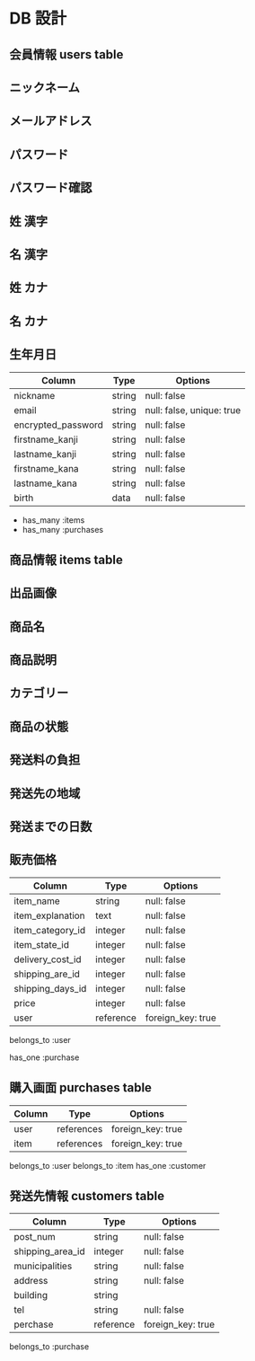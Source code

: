 # DB 設計

## 会員情報 users table

## ニックネーム
## メールアドレス
## パスワード
## パスワード確認
## 姓 漢字
## 名 漢字
## 姓 カナ
## 名 カナ
## 生年月日

| Column                         | Type                | Options                 |
|------------------------------- |---------------------|-------------------------|
| nickname                       | string              | null: false             | 
| email                          | string              | null: false, unique: true |
| encrypted_password             | string              | null: false             |
| firstname_kanji                | string              | null: false             |
| lastname_kanji                 | string              | null: false             |
| firstname_kana                 | string              | null: false             |
| lastname_kana                  | string              | null: false             |
| birth                          | data                | null: false             |

* has_many :items
* has_many :purchases

## 商品情報 items table
## 出品画像
## 商品名
## 商品説明
## カテゴリー
## 商品の状態
## 発送料の負担
## 発送先の地域
## 発送までの日数
## 販売価格


| Column                         | Type                | Options                 |
|------------------------------- |---------------------|-------------------------|
| item_name                      | string              | null: false            |
| item_explanation               | text                | null: false            |
| item_category_id               | integer             | null: false            |
| item_state_id                  | integer             | null: false            |
| delivery_cost_id               | integer             | null: false            |
| shipping_are_id                | integer             | null: false            |
| shipping_days_id               | integer             | null: false            |
| price                          | integer             | null: false            |
| user                           | reference           | foreign_key: true      |

belongs_to :user

has_one :purchase

## 購入画面 purchases table

| Column                         | Type                | Options                 |
|------------------------------- |---------------------|-------------------------|
| user                           | references          | foreign_key: true       | 
| item                           | references          | foreign_key: true       | 

belongs_to :user
belongs_to :item
has_one :customer


## 発送先情報  customers table

| Column                         | Type                | Options                 |
|------------------------------- |---------------------|-------------------------|
| post_num                       | string              | null: false            | 
| shipping_area_id               | integer             | null: false            |
| municipalities                 | string              | null: false            |
| address                        | string              | null: false            |
| building                       | string              |                         |
| tel                            | string              | null: false             |
| perchase                       | reference           | foreign_key: true       |

belongs_to :purchase






